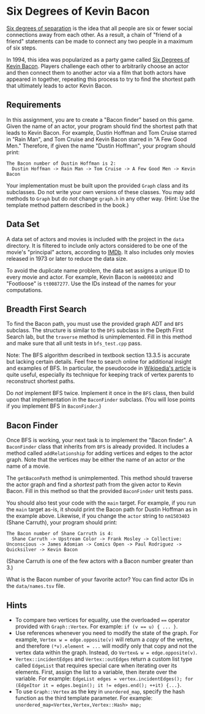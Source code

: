 # Six Degrees of Kevin Bacon

[Six degrees of separation](https://en.wikipedia.org/wiki/Six_degrees_of_separation) is the idea that all people are six or fewer social connections away from each other. As a result, a chain of "friend of a friend" statements can be made to connect any two people in a maximum of six steps.

In 1994, this idea was popularized as a party game called [Six Degrees of Kevin Bacon](https://en.wikipedia.org/wiki/Six_Degrees_of_Kevin_Bacon). Players challenge each other to arbitrarily choose an actor and then connect them to another actor via a film that both actors have appeared in together, repeating this process to try to find the shortest path that ultimately leads to actor Kevin Bacon.

## Requirements

In this assignment, you are to create a "Bacon finder" based on this game. Given the name of an actor, your program should find the shortest path that leads to Kevin Bacon. For example, Dustin Hoffman and Tom Cruise starred in "Rain Man", and Tom Cruise and Kevin Bacon starred in "A Few Good Men." Therefore, if given the name "Dustin Hoffman", your program should print:

    The Bacon number of Dustin Hoffman is 2:
      Dustin Hoffman -> Rain Man -> Tom Cruise -> A Few Good Men -> Kevin Bacon

Your implementation must be built upon the provided `Graph` class and its subclasses. Do not write your own versions of these classes. You may add methods to `Graph` but do _not_ change `graph.h` in any other way. (Hint: Use the template method pattern described in the book.)

## Data Set

A data set of actors and movies is included with the project in the `data` directory. It is filtered to include only actors considered to be one of the movie's "principal" actors, according to [IMDb](https://www.imdb.com). It also includes only movies released in 1973 or later to reduce the data size.

To avoid the duplicate name problem, the data set assigns a unique ID to every movie and actor. For example, Kevin Bacon is `nm0000102` and "Footloose" is `tt0087277`. Use the IDs instead of the names for your computations.

## Breadth First Search

To find the Bacon path, you must use the provided graph ADT and `BFS` subclass. The structure is similar to the `DFS` subclass in the Depth First Search lab, but the `traverse` method is unimplemented. Fill in this method and make sure that all unit tests in `bfs_test.cpp` pass.

Note: The BFS algorithm described in textbook section 13.3.5 is accurate but lacking certain details. Feel free to search online for additional insight and examples of BFS. In particular, the pseudocode in [Wikipedia's article](https://en.wikipedia.org/wiki/Breadth-first_search) is quite useful, especially its technique for keeping track of vertex parents to reconstruct shortest paths.

Do _not_ implement BFS twice. Implement it once in the `BFS` class, then build upon that implementation in the `BaconFinder` subclass. (You will lose points if you implement BFS in `BaconFinder`.)

## Bacon Finder

Once BFS is working, your next task is to implement the "Bacon finder". A `BaconFinder` class that inherits from `BFS` is already provided. It includes a method called `addRelationship` for adding vertices and edges to the actor graph. Note that the vertices may be either the name of an actor _or_ the name of a movie.

The `getBaconPath` method is unimplemented. This method should traverse the actor graph and find a _shortest_ path from the given actor to Kevin Bacon. Fill in this method so that the provided `BaconFinder` unit tests pass.

You should also test your code with the `main` target. For example, if you run the `main` target as-is, it should print the Bacon path for Dustin Hoffman as in the example above. Likewise, if you change the `actor` string to `nm1503403` (Shane Carruth), your program should print:

    The Bacon number of Shane Carruth is 4:
      Shane Carruth -> Upstream Color -> Frank Mosley -> Collective: Unconscious -> James Adomian -> Comics Open -> Paul Rodriguez -> Quicksilver -> Kevin Bacon

(Shane Carruth is one of the few actors with a Bacon number greater than 3.)

What is the Bacon number of your favorite actor? You can find actor IDs in the `data/names.tsv` file.

## Hints

* To compare two vertices for equality, use the overloaded `==` operator provided with `Graph::Vertex`. For example: `if (v == u) { ... }`.
* Use references whenever you need to modify the state of the graph. For example, `Vertex w = edge.opposite(v)` will return a _copy_ of the vertex, and therefore `(*v).element = ...` will modify only that copy and not the vertex data within the graph. Instead, do `Vertex& w = edge.opposite(v)`.
* `Vertex::incidentEdges` and `Vertex::outEdges` return a custom list type called `EdgeList` that requires special care when iterating over its elements. First, assign the list to a variable, then iterate over the variable. For example: `EdgeList edges = vertex.incidentEdges(); for (EdgeItor it = edges.begin(); it != edges.end(); ++it) {...}`.
* To use `Graph::Vertex` as the key in `unordered_map`, specify the hash function as the third template parameter. For example: `unordered_map<Vertex,Vertex,Vertex::Hash> map;`
